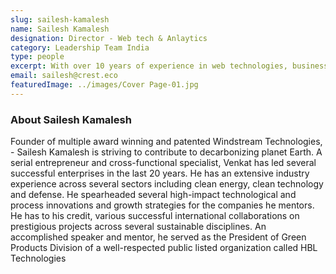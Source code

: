 ```yaml
---
slug: sailesh-kamalesh
name: Sailesh Kamalesh
designation: Director - Web tech & Anlaytics
category: Leadership Team India
type: people
excerpt: With over 10 years of experience in web technologies, business analytics and digital media industry, sailesh specializes in growing businesses via consultative selling and product development.
email: sailesh@crest.eco
featuredImage: ../images/Cover Page-01.jpg
---
```


### About Sailesh Kamalesh

Founder of multiple award winning and patented Windstream Technologies, - Sailesh Kamalesh is striving to
contribute to decarbonizing planet Earth. A serial entrepreneur and cross-functional specialist, Venkat has led
several successful enterprises in the last 20 years.
He has an extensive industry experience across several sectors including clean energy, clean technology and
defense. He spearheaded several high-impact technological and process innovations and growth strategies for
the companies he mentors. He has to his credit, various successful international collaborations on prestigious
projects across several sustainable disciplines. An accomplished speaker and mentor, he served as the
President of Green Products Division of a well-respected public listed organization called HBL Technologies
